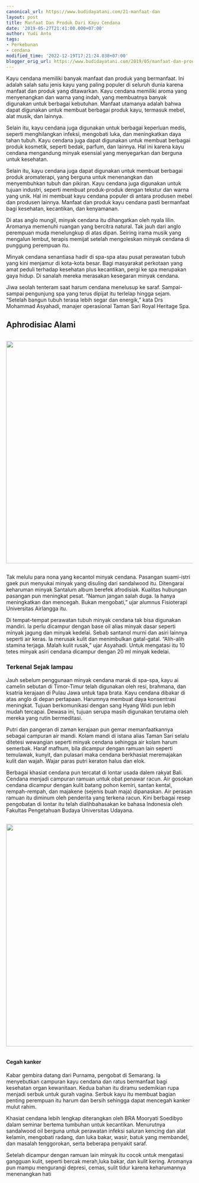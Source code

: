 ```yaml
---
canonical_url: https://www.budidayatani.com/21-manfaat-dan
layout: post
title: Manfaat Dan Produk Dari Kayu Cendana
date: '2019-05-27T21:41:00.000+07:00'
author: Yudi Anto
tags:
- Perkebunan
- cendana
modified_time: '2022-12-19T17:21:24.038+07:00'
blogger_orig_url: https://www.budidayatani.com/2019/05/manfaat-dan-produk-dari-kayu-cendana.html
---
```


<p>Kayu cendana memiliki banyak manfaat dan produk yang bermanfaat. Ini adalah salah satu jenis kayu yang paling populer di seluruh dunia karena manfaat dan produk yang ditawarkan. Kayu cendana memiliki aroma yang menyenangkan dan warna yang indah, yang membuatnya banyak digunakan untuk berbagai kebutuhan. Manfaat utamanya adalah bahwa dapat digunakan untuk membuat berbagai produk kayu, termasuk mebel, alat musik, dan lainnya.</p>
<p>Selain itu, kayu cendana juga digunakan untuk berbagai keperluan medis, seperti menghilangkan infeksi, mengobati luka, dan meningkatkan daya tahan tubuh. Kayu cendana juga dapat digunakan untuk membuat berbagai produk kosmetik, seperti bedak, parfum, dan lainnya. Hal ini karena kayu cendana mengandung minyak esensial yang menyegarkan dan berguna untuk kesehatan.</p>
<p>Selain itu, kayu cendana juga dapat digunakan untuk membuat berbagai produk aromaterapi, yang berguna untuk menenangkan dan menyembuhkan tubuh dan pikiran. Kayu cendana juga digunakan untuk tujuan industri, seperti membuat produk-produk dengan tekstur dan warna yang unik. Hal ini membuat kayu cendana populer di antara produsen mebel dan produsen lainnya. Manfaat dan produk kayu cendana pasti bermanfaat bagi kesehatan, kecantikan, dan kenyamanan.</p>
<p>Di atas anglo mungil, minyak cendana itu dihangatkan oleh nyala lilin. Aromanya memenuhi ruangan yang bercitra natural. Tak jauh dari anglo perempuan muda menelungkup di atas dipan. Seiring irama musik yang mengalun lembut, terapis memijat setelah mengoleskan minyak cendana di punggung perempuan itu.</p>
<div style="clear: both; text-align: center; margin: 10px;">
<ins class="adsbygoogle"
     style="display:block"
     data-ad-client="ca-pub-1827136509737499"
     data-ad-slot="8123810405"
     data-ad-format="auto"
     data-full-width-responsive="true"></ins>
<script>
     (adsbygoogle = window.adsbygoogle || []).push({});
</script>
</div>
<p>Minyak cendana senantiasa hadir di spa-spa atau pusat perawatan tubuh yang kini menjamur di kota-kota besar. Bagi masyarakat perkotaan yang amat peduli terhadap kesehatan plus kecantikan, pergi ke spa merupakan gaya hidup. Di sanalah mereka merasakan kesegaran minyak cendana.</p>
<p>Jiwa seolah tenteram saat harum cendana menelusup ke saraf. Sampai-sampai pengunjung spa yang terus dipijat itu terlelap hingga sejam. &ldquo;Setelah bangun tubuh terasa lebih segar dan energik,&rdquo; kata Drs Mohammad Asyahadi, manajer operasional Taman Sari Royal Heritage Spa.</p>
<h2>Aphrodisiac Alami</h2>
<div class="separator" style="clear: both;"><a href="https://blogger.googleusercontent.com/img/b/R29vZ2xl/AVvXsEhn9q2YOCwnlgWZ12IhNOxs7lhOF6YAe75aaGQQVtxbC8DvnGzQKxE8tBKBbFA_15UPblEF8rY_4i0_0-mlaeKGJUAlqq-JvTm9BHHTSojgtfJuco_GBM8Pv0rnu3FdmGgA5OnbHiMEu2FCi37K740K4vcBkLeCYXoK1qGK4vGoERp6KEx8HJi-WguntQ/s1511/sandalwood-3-1.jpg" style="display: block; padding: 1em 0; text-align: center; "><img alt="" border="0" width="600" data-original-height="850" data-original-width="1511" src="https://blogger.googleusercontent.com/img/b/R29vZ2xl/AVvXsEhn9q2YOCwnlgWZ12IhNOxs7lhOF6YAe75aaGQQVtxbC8DvnGzQKxE8tBKBbFA_15UPblEF8rY_4i0_0-mlaeKGJUAlqq-JvTm9BHHTSojgtfJuco_GBM8Pv0rnu3FdmGgA5OnbHiMEu2FCi37K740K4vcBkLeCYXoK1qGK4vGoERp6KEx8HJi-WguntQ/s600/sandalwood-3-1.jpg"/></a></div>
<p>Tak melulu para nona yang kecantol minyak cendana. Pasangan suami-istri gaek pun menyukai minyak yang disuling dari sandalwood itu. Ditengarai keharuman minyak Santalum album berefek afrodisiak. Kualitas hubungan pasangan pun meningkat pesat. &ldquo;Namun jangan salah duga. Ia hanya meningkatkan dan mencegah. Bukan mengobati,&rdquo; ujar alumnus Fisioterapi Universitas Airlangga itu.</p>
<div style="clear: both; text-align: center; margin: 10px;">
<ins class="adsbygoogle"
     style="display:block"
     data-ad-client="ca-pub-1827136509737499"
     data-ad-slot="8123810405"
     data-ad-format="auto"
     data-full-width-responsive="true"></ins>
<script>
     (adsbygoogle = window.adsbygoogle || []).push({});
</script>
</div>
<p>Di tempat-tempat perawatan tubuh minyak cendana tak bisa digunakan mandiri. Ia perlu dicampur dengan base oil alias minyak dasar seperti minyak jagung dan minyak kedelai. Sebab santanol murni dan asiri lainnya seperti air keras. Ia merusak kulit dan menimbulkan gatal-gatal. &ldquo;Alih-alih stamina terjaga. Malah kulit rusak,&rdquo; ujar Asyahadi. Untuk mengatasi itu 10 tetes minyak asiri cendana dicampur dengan 20 ml minyak kedelai.</p>
<h3>Terkenal Sejak lampau</h3>
<div style="clear: both; text-align: center; margin: 10px;">
<ins class="adsbygoogle"
     style="display:block"
     data-ad-client="ca-pub-1827136509737499"
     data-ad-slot="7493502439"
     data-ad-format="auto"
     data-full-width-responsive="true"></ins>
<script>
     (adsbygoogle = window.adsbygoogle || []).push({});
</script>
</div>
<p>Jauh sebelum penggunaan minyak cendana marak di spa-spa, kayu ai camelin sebutan di Timor-Timur telah digunakan oleh resi, brahmana, dan ksatria kerajaan di Pulau Jawa untuk tapa brata. Kayu cendana dibakar di atas anglo di depan pertapaan. Harumnya membuat daya konsentrasi meningkat. Tujuan berkomunikasi dengan sang Hyang Widi pun lebih mudah tercapai. Dewasa ini, tujuan serupa masih digunakan terutama oleh mereka yang rutin bermeditasi.</p>
<p>Putri dan pangeran di zaman kerajaan pun gemar memanfaatkannya sebagai campuran air mandi. Kolam mandi di istana alias Taman Sari selalu ditetesi wewangian seperti minyak cendana sehingga air kolam harum semerbak. Haraf mafhum, bila dicampur dengan ramuan lain seperti temulawak, kunyit, dan pulasari maka cendana berkhasiat meremajakan kulit dan wajah. Wajar paras putri keraton halus dan elok.</p>
<p>Berbagai khasiat cendana pun tercatat di lontar usada dalem rakyat Bali. Cendana menjadi campuran ramuan untuk obat penawar racun. Air gosokan cendana dicampur dengan kulit batang pohon kemiri, santan kental, rempah-rempah, dan majakene (sejenis buah maja) dipanaskan. Air perasan ramuan itu diminum oleh penderita yang terkena racun. Kini berbagai resep pengobatan di lontar itu telah dialihbahasakan ke bahasa Indonesia oleh Fakultas Pengetahuan Budaya Universitas Udayana.</p>
<div class="separator" style="clear: both;"><a href="https://blogger.googleusercontent.com/img/b/R29vZ2xl/AVvXsEjw1HLhnAP1Ydw0NK-RH5uc4QTeTALXSn7Z6clNPysSk82yNzx1xAoD3fdCb3A_P5KRjoXSOB4pb8hOirFpIQuWfaWYS0M-GMPPpMBAPohK71p1UQV4f4DUYloan_iWpWfhspSmT-lwp6mjwVTyy8Ynl1NO08N5dhtTtCAVgSceRfUe4nTdmWuY9gp76Q/s600/pijat%20minyak%20cendana_491x600.jpg" style="display: block; padding: 1em 0; text-align: center; "><img alt="" border="0" height="600" data-original-height="600" data-original-width="491" src="https://blogger.googleusercontent.com/img/b/R29vZ2xl/AVvXsEjw1HLhnAP1Ydw0NK-RH5uc4QTeTALXSn7Z6clNPysSk82yNzx1xAoD3fdCb3A_P5KRjoXSOB4pb8hOirFpIQuWfaWYS0M-GMPPpMBAPohK71p1UQV4f4DUYloan_iWpWfhspSmT-lwp6mjwVTyy8Ynl1NO08N5dhtTtCAVgSceRfUe4nTdmWuY9gp76Q/s600/pijat%20minyak%20cendana_491x600.jpg"/></a></div>
<h4>Cegah kanker</h4>
<div style="clear: both; text-align: center; margin: 10px;">
<ins class="adsbygoogle"
     style="display:block"
     data-ad-client="ca-pub-1827136509737499"
     data-ad-slot="7493502439"
     data-ad-format="auto"
     data-full-width-responsive="true"></ins>
<script>
     (adsbygoogle = window.adsbygoogle || []).push({});
</script>
</div>
<p>Kabar gembira datang dari Purnama, pengobat di Semarang. Ia menyebutkan campuran kayu cendana dan ratus bermanfaat bagi kesehatan organ kewanitaan. Kedua bahan itu diramu sedemikian rupa menjadi serbuk untuk gurah vagina. Serbuk kayu itu membuat bagian penting perempuan itu harum dan bersih sehingga dapat mencegah kanker mulut rahim.</p>
<p>Khasiat cendana lebih lengkap diterangkan oleh BRA Mooryati Soedibyo dalam seminar bertema tumbuhan untuk kecantikan. Menurutnya sandalwood oil berguna untuk perawatan infeksi saluran kencing dan alat kelamin, mengobati radang, dan luka bakar, wasir, batuk yang membandel, dan masalah tenggorokan, serta beberapa penyakit saraf.</p>
<div style="clear: both; text-align: center; margin: 10px;">
<ins class="adsbygoogle"
     style="display:block"
     data-ad-client="ca-pub-1827136509737499"
     data-ad-slot="7493502439"
     data-ad-format="auto"
     data-full-width-responsive="true"></ins>
<script>
     (adsbygoogle = window.adsbygoogle || []).push({});
</script>
</div>
<p>Setelah dicampur dengan ramuan lain minyak itu cocok untuk mengatasi gangguan kulit, seperti bercak merah,luka bakar, dan kulit kering. Aromanya pun mampu mengurangi depresi, cemas, sulit tidur karena keharumannya menenangkan hati</p>